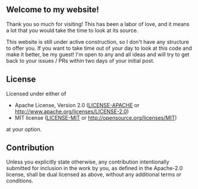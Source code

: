## Welcome to my website!

Thank you so much for visiting! This has been a labor of love, and it means a
lot that you would take the time to look at its source.

This website is still under active construction, so I don't have any structure
to offer you. If you want to take time out of your day to look at this code and
make it better, be my guest! I'm open to any and all ideas and will try to get
back to your issues / PRs within two days of your initial post.

## License

Licensed under either of

- Apache License, Version 2.0 ([LICENSE-APACHE](LICENSE-APACHE) or
  http://www.apache.org/licenses/LICENSE-2.0)
- MIT license ([LICENSE-MIT](LICENSE-MIT) or http://opensource.org/licenses/MIT)

at your option.

## Contribution

Unless you explicitly state otherwise, any contribution intentionally submitted
for inclusion in the work by you, as defined in the Apache-2.0 license, shall be
dual licensed as above, without any additional terms or conditions.
